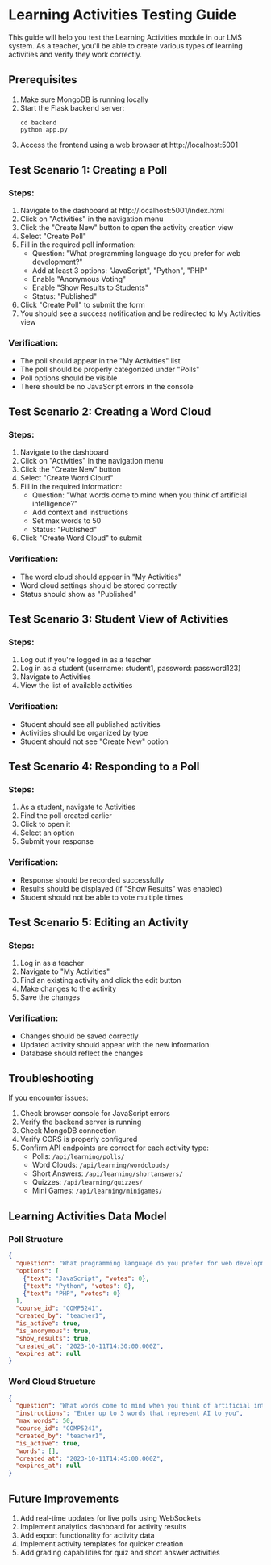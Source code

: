 # Learning Activities Testing Guide

This guide will help you test the Learning Activities module in our LMS system. As a teacher, you'll be able to create various types of learning activities and verify they work correctly.

## Prerequisites

1. Make sure MongoDB is running locally
2. Start the Flask backend server:
   ```
   cd backend
   python app.py
   ```
3. Access the frontend using a web browser at http://localhost:5001

## Test Scenario 1: Creating a Poll

### Steps:
1. Navigate to the dashboard at http://localhost:5001/index.html
2. Click on "Activities" in the navigation menu
3. Click the "Create New" button to open the activity creation view
4. Select "Create Poll" 
5. Fill in the required poll information:
   - Question: "What programming language do you prefer for web development?"
   - Add at least 3 options: "JavaScript", "Python", "PHP"
   - Enable "Anonymous Voting"
   - Enable "Show Results to Students"
   - Status: "Published"
6. Click "Create Poll" to submit the form
7. You should see a success notification and be redirected to My Activities view

### Verification:
- The poll should appear in the "My Activities" list
- The poll should be properly categorized under "Polls"
- Poll options should be visible
- There should be no JavaScript errors in the console

## Test Scenario 2: Creating a Word Cloud

### Steps:
1. Navigate to the dashboard
2. Click on "Activities" in the navigation menu
3. Click the "Create New" button
4. Select "Create Word Cloud"
5. Fill in the required information:
   - Question: "What words come to mind when you think of artificial intelligence?"
   - Add context and instructions
   - Set max words to 50
   - Status: "Published"
6. Click "Create Word Cloud" to submit

### Verification:
- The word cloud should appear in "My Activities"
- Word cloud settings should be stored correctly
- Status should show as "Published"

## Test Scenario 3: Student View of Activities

### Steps:
1. Log out if you're logged in as a teacher
2. Log in as a student (username: student1, password: password123)
3. Navigate to Activities
4. View the list of available activities

### Verification:
- Student should see all published activities
- Activities should be organized by type
- Student should not see "Create New" option

## Test Scenario 4: Responding to a Poll

### Steps:
1. As a student, navigate to Activities
2. Find the poll created earlier
3. Click to open it
4. Select an option
5. Submit your response

### Verification:
- Response should be recorded successfully
- Results should be displayed (if "Show Results" was enabled)
- Student should not be able to vote multiple times

## Test Scenario 5: Editing an Activity

### Steps:
1. Log in as a teacher
2. Navigate to "My Activities"
3. Find an existing activity and click the edit button
4. Make changes to the activity
5. Save the changes

### Verification:
- Changes should be saved correctly
- Updated activity should appear with the new information
- Database should reflect the changes

## Troubleshooting

If you encounter issues:

1. Check browser console for JavaScript errors
2. Verify the backend server is running
3. Check MongoDB connection
4. Verify CORS is properly configured
5. Confirm API endpoints are correct for each activity type:
   - Polls: `/api/learning/polls/`
   - Word Clouds: `/api/learning/wordclouds/`
   - Short Answers: `/api/learning/shortanswers/`
   - Quizzes: `/api/learning/quizzes/`
   - Mini Games: `/api/learning/minigames/`

## Learning Activities Data Model

### Poll Structure
```json
{
  "question": "What programming language do you prefer for web development?",
  "options": [
    {"text": "JavaScript", "votes": 0},
    {"text": "Python", "votes": 0},
    {"text": "PHP", "votes": 0}
  ],
  "course_id": "COMP5241",
  "created_by": "teacher1",
  "is_active": true,
  "is_anonymous": true,
  "show_results": true,
  "created_at": "2023-10-11T14:30:00.000Z",
  "expires_at": null
}
```

### Word Cloud Structure
```json
{
  "question": "What words come to mind when you think of artificial intelligence?",
  "instructions": "Enter up to 3 words that represent AI to you",
  "max_words": 50,
  "course_id": "COMP5241",
  "created_by": "teacher1",
  "is_active": true,
  "words": [],
  "created_at": "2023-10-11T14:45:00.000Z",
  "expires_at": null
}
```

## Future Improvements

1. Add real-time updates for live polls using WebSockets
2. Implement analytics dashboard for activity results
3. Add export functionality for activity data
4. Implement activity templates for quicker creation
5. Add grading capabilities for quiz and short answer activities